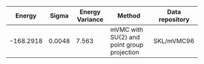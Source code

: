 |       Energy          |  Sigma          | Energy Variance  |  Method                                                          | Data repository                     |
| ----------------------| ----------------| -----------------|------------------------------------------------------------------|------------------------------------ |
|    -168.2918           |  0.0048           | 7.563           | mVMC with SU(2) and point group projection                       | SKL/mVMC96                          |
